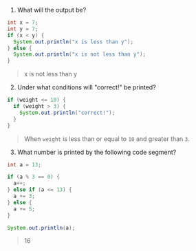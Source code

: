 1. What will the output be?

```java
int x = 7;
int y = 7;
if (x < y) {
  System.out.println("x is less than y");
} else {
  System.out.println("x is not less than y");
}
```

> x is not less than y

2. Under what conditions will "correct!" be printed?

```java
if (weight <= 10) {
  if (weight > 3) {
    System.out.println("correct!");
  }
}
```

> When `weight` is less than or equal to `10` and greater than `3`. 

3. What number is printed by the following code segment?

```java
int a = 13;

if (a % 3 == 0) {
  a++;
} else if (a <= 13) {
  a += 3;
} else {
  a += 5;
}

System.out.println(a);
```

> 16